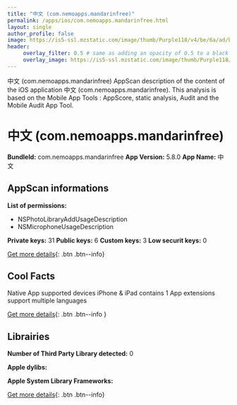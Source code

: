 ```yaml
---
title: "中文 (com.nemoapps.mandarinfree)"
permalink: /apps/ios/com.nemoapps.mandarinfree.html
layout: single
author_profile: false
image: https://is5-ssl.mzstatic.com/image/thumb/Purple118/v4/be/6a/ad/be6aadf3-9c46-4c6b-a6c8-15e0eb7e53fe/AppIcon-0-1x_U007emarketing-0-0-85-220-0-7.png/512x512bb.jpg
header: 
     overlay_filter: 0.5 # same as adding an opacity of 0.5 to a black background
     overlay_image: https://is5-ssl.mzstatic.com/image/thumb/Purple118/v4/be/6a/ad/be6aadf3-9c46-4c6b-a6c8-15e0eb7e53fe/AppIcon-0-1x_U007emarketing-0-0-85-220-0-7.png/512x512bb.jpg
---
```

中文 (com.nemoapps.mandarinfree) AppScan description of the content of the iOS application 中文 (com.nemoapps.mandarinfree). This analysis is based on the Mobile App Tools : AppScore, static analysis, Audit and the Mobile Audit App Tool.

# 中文 (com.nemoapps.mandarinfree)

**BundleId:** com.nemoapps.mandarinfree
**App Version:** 5.8.0
**App Name:** 中文


## AppScan informations 

**List of permissions:** 
- NSPhotoLibraryAddUsageDescription
- NSMicrophoneUsageDescription
  
  
**Private keys:** 31
**Public keys:** 6
**Custom keys:** 3
**Low securit keys:** 0
  
[Get more details](/pricing.html){: .btn .btn--info}

## Cool Facts

Native App
supported devices iPhone & iPad
contains 1 App extensions
support multiple languages
  
[Get more details](/pricing.html){: .btn .btn--info }

## Librairies 
**Number of Third Party Library detected:** 0


**Apple dylibs:**


**Apple System Library Frameworks:**


  
[Get more details](/pricing.html){: .btn .btn--info}

